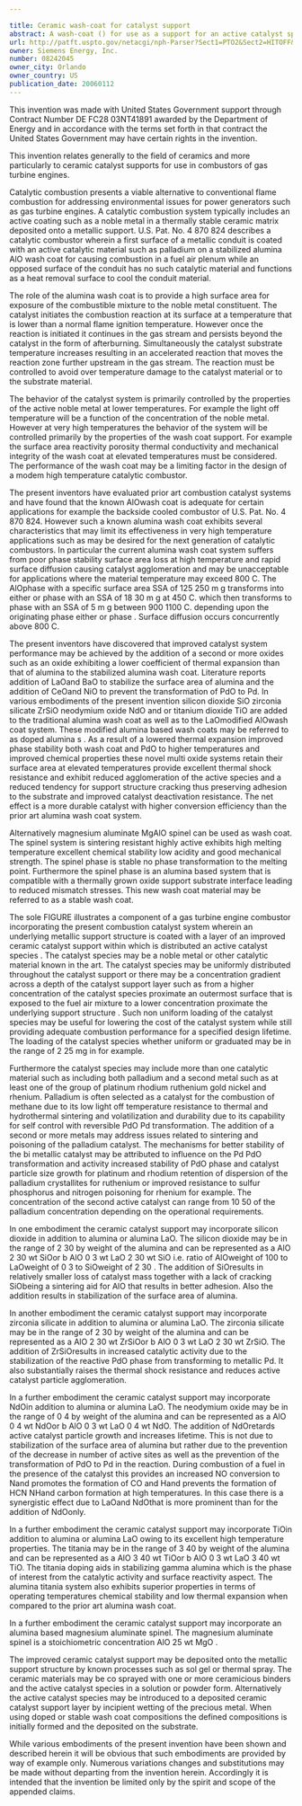 ```yaml
---

title: Ceramic wash-coat for catalyst support
abstract: A wash-coat () for use as a support for an active catalyst species () and a catalytic combustor component () incorporating such wash-coat. The wash-coat is a solid solution of alumina or alumina-based material (AlO-0-3 wt % LaO) and a further oxide exhibiting a coefficient of thermal expansion that is lower than that exhibited by alumina. The further oxide may be silicon dioxide (2-30 wt % SiO), zirconia silicate (2-30 wt % ZrSiO), neodymium oxide (0-4 wt %), titania (AlO-3-40% TiO) or alumina-based magnesium aluminate spinel (AlO-25 wt % MgO) in various embodiments. The active catalyst species may be palladium and a second metal in a concentration of 10-50% of the concentration of the palladium.
url: http://patft.uspto.gov/netacgi/nph-Parser?Sect1=PTO2&Sect2=HITOFF&p=1&u=%2Fnetahtml%2FPTO%2Fsearch-adv.htm&r=1&f=G&l=50&d=PALL&S1=08242045&OS=08242045&RS=08242045
owner: Siemens Energy, Inc.
number: 08242045
owner_city: Orlando
owner_country: US
publication_date: 20060112
---
```

This invention was made with United States Government support through Contract Number DE FC28 03NT41891 awarded by the Department of Energy and in accordance with the terms set forth in that contract the United States Government may have certain rights in the invention.

This invention relates generally to the field of ceramics and more particularly to ceramic catalyst supports for use in combustors of gas turbine engines.

Catalytic combustion presents a viable alternative to conventional flame combustion for addressing environmental issues for power generators such as gas turbine engines. A catalytic combustion system typically includes an active coating such as a noble metal in a thermally stable ceramic matrix deposited onto a metallic support. U.S. Pat. No. 4 870 824 describes a catalytic combustor wherein a first surface of a metallic conduit is coated with an active catalytic material such as palladium on a stabilized alumina AlO wash coat for causing combustion in a fuel air plenum while an opposed surface of the conduit has no such catalytic material and functions as a heat removal surface to cool the conduit material.

The role of the alumina wash coat is to provide a high surface area for exposure of the combustible mixture to the noble metal constituent. The catalyst initiates the combustion reaction at its surface at a temperature that is lower than a normal flame ignition temperature. However once the reaction is initiated it continues in the gas stream and persists beyond the catalyst in the form of afterburning. Simultaneously the catalyst substrate temperature increases resulting in an accelerated reaction that moves the reaction zone further upstream in the gas stream. The reaction must be controlled to avoid over temperature damage to the catalyst material or to the substrate material.

The behavior of the catalyst system is primarily controlled by the properties of the active noble metal at lower temperatures. For example the light off temperature will be a function of the concentration of the noble metal. However at very high temperatures the behavior of the system will be controlled primarily by the properties of the wash coat support. For example the surface area reactivity porosity thermal conductivity and mechanical integrity of the wash coat at elevated temperatures must be considered. The performance of the wash coat may be a limiting factor in the design of a modem high temperature catalytic combustor.

The present inventors have evaluated prior art combustion catalyst systems and have found that the known AlOwash coat is adequate for certain applications for example the backside cooled combustor of U.S. Pat. No. 4 870 824. However such a known alumina wash coat exhibits several characteristics that may limit its effectiveness in very high temperature applications such as may be desired for the next generation of catalytic combustors. In particular the current alumina wash coat system suffers from poor phase stability surface area loss at high temperature and rapid surface diffusion causing catalyst agglomeration and may be unacceptable for applications where the material temperature may exceed 800 C. The AlOphase with a specific surface area SSA of 125 250 m g transforms into either or phase with an SSA of 18 30 m g at 450 C. which then transforms to phase with an SSA of 5 m g between 900 1100 C. depending upon the originating phase either or phase . Surface diffusion occurs concurrently above 800 C.

The present inventors have discovered that improved catalyst system performance may be achieved by the addition of a second or more oxides such as an oxide exhibiting a lower coefficient of thermal expansion than that of alumina to the stabilized alumina wash coat. Literature reports addition of LaOand BaO to stabilize the surface area of alumina and the addition of CeOand NiO to prevent the transformation of PdO to Pd. In various embodiments of the present invention silicon dioxide SiO zirconia silicate ZrSiO neodymium oxide NdO and or titanium dioxide TiO are added to the traditional alumina wash coat as well as to the LaOmodified AlOwash coat system. These modified alumina based wash coats may be referred to as doped alumina s . As a result of a lowered thermal expansion improved phase stability both wash coat and PdO to higher temperatures and improved chemical properties these novel multi oxide systems retain their surface area at elevated temperatures provide excellent thermal shock resistance and exhibit reduced agglomeration of the active species and a reduced tendency for support structure cracking thus preserving adhesion to the substrate and improved catalyst deactivation resistance. The net effect is a more durable catalyst with higher conversion efficiency than the prior art alumina wash coat system.

Alternatively magnesium aluminate MgAlO spinel can be used as wash coat. The spinel system is sintering resistant highly active exhibits high melting temperature excellent chemical stability low acidity and good mechanical strength. The spinel phase is stable no phase transformation to the melting point. Furthermore the spinel phase is an alumina based system that is compatible with a thermally grown oxide support substrate interface leading to reduced mismatch stresses. This new wash coat material may be referred to as a stable wash coat.

The sole FIGURE illustrates a component of a gas turbine engine combustor incorporating the present combustion catalyst system wherein an underlying metallic support structure is coated with a layer of an improved ceramic catalyst support within which is distributed an active catalyst species . The catalyst species may be a noble metal or other catalytic material known in the art. The catalyst species may be uniformly distributed throughout the catalyst support or there may be a concentration gradient across a depth of the catalyst support layer such as from a higher concentration of the catalyst species proximate an outermost surface that is exposed to the fuel air mixture to a lower concentration proximate the underlying support structure . Such non uniform loading of the catalyst species may be useful for lowering the cost of the catalyst system while still providing adequate combustion performance for a specified design lifetime. The loading of the catalyst species whether uniform or graduated may be in the range of 2 25 mg in for example.

Furthermore the catalyst species may include more than one catalytic material such as including both palladium and a second metal such as at least one of the group of platinum rhodium ruthenium gold nickel and rhenium. Palladium is often selected as a catalyst for the combustion of methane due to its low light off temperature resistance to thermal and hydrothermal sintering and volatilization and durability due to its capability for self control with reversible PdO Pd transformation. The addition of a second or more metals may address issues related to sintering and poisoning of the palladium catalyst. The mechanisms for better stability of the bi metallic catalyst may be attributed to influence on the Pd PdO transformation and activity increased stability of PdO phase and catalyst particle size growth for platinum and rhodium retention of dispersion of the palladium crystallites for ruthenium or improved resistance to sulfur phosphorus and nitrogen poisoning for rhenium for example. The concentration of the second active catalyst can range from 10 50 of the palladium concentration depending on the operational requirements.

In one embodiment the ceramic catalyst support may incorporate silicon dioxide in addition to alumina or alumina LaO. The silicon dioxide may be in the range of 2 30 by weight of the alumina and can be represented as a AlO 2 30 wt SiOor b AlO 0 3 wt LaO 2 30 wt SiO i.e. ratio of AlOweight of 100 to LaOweight of 0 3 to SiOweight of 2 30 . The addition of SiOresults in relatively smaller loss of catalyst mass together with a lack of cracking SiObeing a sintering aid for AlO that results in better adhesion. Also the addition results in stabilization of the surface area of alumina.

In another embodiment the ceramic catalyst support may incorporate zirconia silicate in addition to alumina or alumina LaO. The zirconia silicate may be in the range of 2 30 by weight of the alumina and can be represented as a AlO 2 30 wt ZrSiOor b AlO 0 3 wt LaO 2 30 wt ZrSiO. The addition of ZrSiOresults in increased catalytic activity due to the stabilization of the reactive PdO phase from transforming to metallic Pd. It also substantially raises the thermal shock resistance and reduces active catalyst particle agglomeration.

In a further embodiment the ceramic catalyst support may incorporate NdOin addition to alumina or alumina LaO. The neodymium oxide may be in the range of 0 4 by weight of the alumina and can be represented as a AlO 0 4 wt NdOor b AlO 0 3 wt LaO 0 4 wt NdO. The addition of NdOretards active catalyst particle growth and increases lifetime. This is not due to stabilization of the surface area of alumina but rather due to the prevention of the decrease in number of active sites as well as the prevention of the transformation of PdO to Pd in the reaction. During combustion of a fuel in the presence of the catalyst this provides an increased NO conversion to Nand promotes the formation of CO and Hand prevents the formation of HCN NHand carbon formation at high temperatures. In this case there is a synergistic effect due to LaOand NdOthat is more prominent than for the addition of NdOonly.

In a further embodiment the ceramic catalyst support may incorporate TiOin addition to alumina or alumina LaO owing to its excellent high temperature properties. The titania may be in the range of 3 40 by weight of the alumina and can be represented as a AlO 3 40 wt TiOor b AlO 0 3 wt LaO 3 40 wt TiO. The titania doping aids in stabilizing gamma alumina which is the phase of interest from the catalytic activity and surface reactivity aspect. The alumina titania system also exhibits superior properties in terms of operating temperatures chemical stability and low thermal expansion when compared to the prior art alumina wash coat.

In a further embodiment the ceramic catalyst support may incorporate an alumina based magnesium aluminate spinel. The magnesium aluminate spinel is a stoichiometric concentration AlO 25 wt MgO .

The improved ceramic catalyst support may be deposited onto the metallic support structure by known processes such as sol gel or thermal spray. The ceramic materials may be co sprayed with one or more ceramicious binders and the active catalyst species in a solution or powder form. Alternatively the active catalyst species may be introduced to a deposited ceramic catalyst support layer by incipient wetting of the precious metal. When using doped or stable wash coat compositions the defined compositions is initially formed and the deposited on the substrate.

While various embodiments of the present invention have been shown and described herein it will be obvious that such embodiments are provided by way of example only. Numerous variations changes and substitutions may be made without departing from the invention herein. Accordingly it is intended that the invention be limited only by the spirit and scope of the appended claims.

